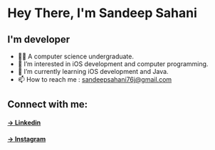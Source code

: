 
# Hey There, I'm Sandeep Sahani

## I'm developer

- 👨‍💻 A computer science undergraduate.
- 👀 I’m interested in iOS development and computer programming.
- 🌱 I’m currently learning iOS development and Java.
- 📫 How to reach me : sandeepsahani76j@gmail.com

## Connect with me:

#### [-> Linkedin](https://www.linkedin.com/feed/) ####
#### [-> Instagram](https://www.instagram.com/sandeepsahani76j/) ####
